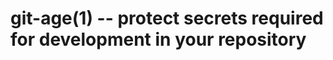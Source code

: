 git-age(1) -- protect secrets required for development in your repository
=========================================================================


